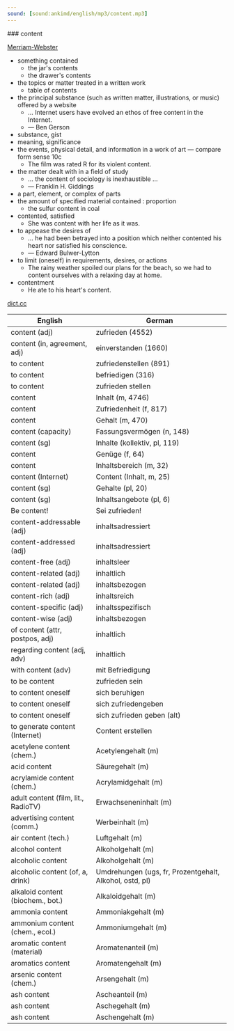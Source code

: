 ```yaml
---
sound: [sound:ankimd/english/mp3/content.mp3]
---
```


\### content

[Merriam-Webster](https://www.merriam-webster.com/dictionary/content)

- something contained
    - the jar's contents
    - the drawer's contents
- the topics or matter treated in a written work
    - table of contents
- the principal substance (such as written matter, illustrations, or music) offered by a website
    - … Internet users have evolved an ethos of free content in the Internet.
    - — Ben Gerson
- substance, gist
- meaning, significance
- the events, physical detail, and information in a work of art — compare form sense 10c
    - The film was rated R for its violent content.
- the matter dealt with in a field of study
    - … the content of sociology is inexhaustible …
    - — Franklin H. Giddings
- a part, element, or complex of parts
- the amount of specified material contained : proportion
    - the sulfur content in coal
- contented, satisfied
    - She was content with her life as it was.
- to appease the desires of
    - … he had been betrayed into a position which neither contented his heart nor satisfied his conscience.
    - — Edward Bulwer-Lytton
- to limit (oneself) in requirements, desires, or actions
    - The rainy weather spoiled our plans for the beach, so we had to content ourselves with a relaxing day at home.
- contentment
    - He ate to his heart's content.

[dict.cc](https://www.dict.cc/content)

| English        | German       |
| -------------- | ------------ |
| content (adj) | zufrieden (4552) |
| content (in, agreement, adj) | einverstanden (1660) |
| to content | zufriedenstellen (891) |
| to content | befriedigen (316) |
| to content | zufrieden stellen |
| content | Inhalt (m, 4746) |
| content | Zufriedenheit (f, 817) |
| content | Gehalt (m, 470) |
| content (capacity) | Fassungsvermögen (n, 148) |
| content (sg) | Inhalte (kollektiv, pl, 119) |
| content | Genüge (f, 64) |
| content | Inhaltsbereich (m, 32) |
| content (Internet) | Content (Inhalt, m, 25) |
| content (sg) | Gehalte (pl, 20) |
| content (sg) | Inhaltsangebote (pl, 6) |
| Be content! | Sei zufrieden! |
| content-addressable (adj) | inhaltsadressiert |
| content-addressed (adj) | inhaltsadressiert |
| content-free (adj) | inhaltsleer |
| content-related (adj) | inhaltlich |
| content-related (adj) | inhaltsbezogen |
| content-rich (adj) | inhaltsreich |
| content-specific (adj) | inhaltsspezifisch |
| content-wise (adj) | inhaltsbezogen |
| of content (attr, postpos, adj) | inhaltlich |
| regarding content (adj, adv) | inhaltlich |
| with content (adv) | mit Befriedigung |
| to be content | zufrieden sein |
| to content oneself | sich beruhigen |
| to content oneself | sich zufriedengeben |
| to content oneself | sich zufrieden geben (alt) |
| to generate content (Internet) | Content erstellen |
| acetylene content (chem.) | Acetylengehalt (m) |
| acid content | Säuregehalt (m) |
| acrylamide content (chem.) | Acrylamidgehalt (m) |
| adult content (film, lit., RadioTV) | Erwachseneninhalt (m) |
| advertising content (comm.) | Werbeinhalt (m) |
| air content (tech.) | Luftgehalt (m) |
| alcohol content | Alkoholgehalt (m) |
| alcoholic content | Alkoholgehalt (m) |
| alcoholic content (of, a, drink) | Umdrehungen (ugs, fr, Prozentgehalt, Alkohol, ostd, pl) |
| alkaloid content (biochem., bot.) | Alkaloidgehalt (m) |
| ammonia content | Ammoniakgehalt (m) |
| ammonium content (chem., ecol.) | Ammoniumgehalt (m) |
| aromatic content (material) | Aromatenanteil (m) |
| aromatics content | Aromatengehalt (m) |
| arsenic content (chem.) | Arsengehalt (m) |
| ash content | Ascheanteil (m) |
| ash content | Aschegehalt (m) |
| ash content | Aschengehalt (m) |
